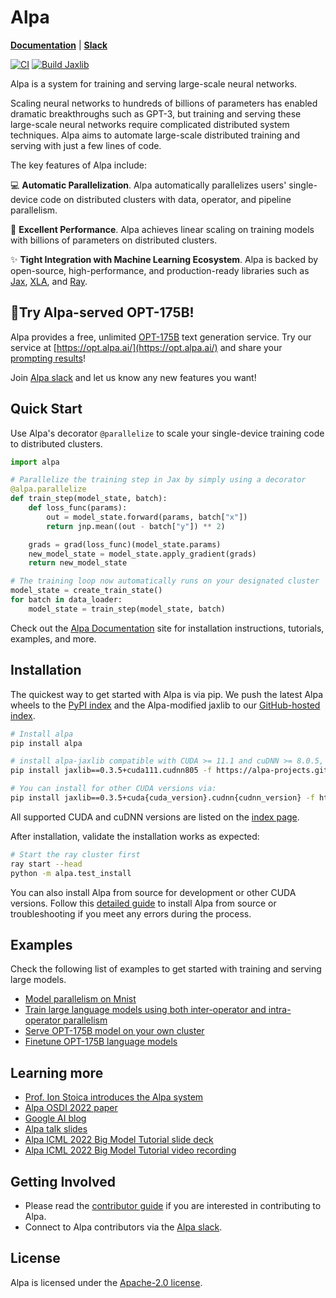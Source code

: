 # Alpa
[**Documentation**](https://alpa-projects.github.io) |
[**Slack**](https://forms.gle/YEZTCrtZD6EAVNBQ7)

[![CI](https://github.com/alpa-projects/alpa/actions/workflows/ci.yml/badge.svg)](https://github.com/alpa-projects/alpa/actions/workflows/ci.yml)
[![Build Jaxlib](https://github.com/alpa-projects/alpa/actions/workflows/build_jaxlib.yml/badge.svg)](https://github.com/alpa-projects/alpa/actions/workflows/build_jaxlib.yml)

Alpa is a system for training and serving large-scale neural networks.

Scaling neural networks to hundreds of billions of parameters has enabled dramatic breakthroughs such as GPT-3, but training and serving these large-scale neural networks require complicated distributed system techniques.
Alpa aims to automate large-scale distributed training and serving with just a few lines of code.

The key features of Alpa include:  

💻 **Automatic Parallelization**. Alpa automatically parallelizes users' single-device code on distributed clusters with data, operator, and pipeline parallelism. 

🚀 **Excellent Performance**. Alpa achieves linear scaling on training models with billions of parameters on distributed clusters.

✨ **Tight Integration with Machine Learning Ecosystem**. Alpa is backed by open-source, high-performance, and production-ready libraries such as [Jax](https://github.com/google/jax), [XLA](https://www.tensorflow.org/xla), and [Ray](https://github.com/ray-project/ray).


## 🌟Try Alpa-served OPT-175B!
Alpa provides a free, unlimited [OPT-175B](https://github.com/facebookresearch/metaseq/tree/main/projects/OPT) text generation service. Try our service at [https://opt.alpa.ai/](https://opt.alpa.ai/) 
and share your [prompting results](examples/opt_serving/service/img.png)!

Join [Alpa slack](https://forms.gle/YEZTCrtZD6EAVNBQ7) and let us know any new features you want!

## Quick Start
Use Alpa's decorator ``@parallelize`` to scale your single-device training code to distributed clusters.
```python
import alpa

# Parallelize the training step in Jax by simply using a decorator
@alpa.parallelize
def train_step(model_state, batch):
    def loss_func(params):
        out = model_state.forward(params, batch["x"])
        return jnp.mean((out - batch["y"]) ** 2)

    grads = grad(loss_func)(model_state.params)
    new_model_state = model_state.apply_gradient(grads)
    return new_model_state

# The training loop now automatically runs on your designated cluster
model_state = create_train_state()
for batch in data_loader:
    model_state = train_step(model_state, batch)
```

Check out the [Alpa Documentation](https://alpa-projects.github.io) site for installation instructions, tutorials, examples, and more.

## Installation
The quickest way to get started with Alpa is via pip. We push the latest Alpa wheels to the [PyPI index](https://pypi.org/project/alpa/#description) and the Alpa-modified jaxlib to 
our [GitHub-hosted index](https://alpa-projects.github.io/wheels.html).

```bash
# Install alpa
pip install alpa

# install alpa-jaxlib compatible with CUDA >= 11.1 and cuDNN >= 8.0.5,
pip install jaxlib==0.3.5+cuda111.cudnn805 -f https://alpa-projects.github.io/wheels.html

# You can install for other CUDA versions via:
pip install jaxlib==0.3.5+cuda{cuda_version}.cudnn{cudnn_version} -f https://alpa-projects.github.io/wheels.html
```
All supported CUDA and cuDNN versions are listed on the [index page](https://alpa-projects.github.io/wheels.html).

After installation, validate the installation works as expected:
```bash
# Start the ray cluster first
ray start --head
python -m alpa.test_install
```

You can also install Alpa from source for development or other CUDA versions. 
Follow this [detailed guide](https://alpa.ai/install.html#method-2-install-from-source) to install Alpa from source or troubleshooting if you meet any errors during the process.  

## Examples
Check the following list of examples to get started with training and serving large models.
- [Model parallelism on Mnist](https://github.com/alpa-projects/alpa/tree/main/examples/mnist)
- [Train large language models using both inter-operator and intra-operator parallelism](https://github.com/alpa-projects/alpa/tree/main/examples/language_model)
- [Serve OPT-175B model on your own cluster](https://github.com/alpa-projects/alpa/tree/main/examples/opt_serving)
- [Finetune OPT-175B language models](https://github.com/alpa-projects/alpa/tree/main/examples/opt_finetune)

## Learning more
- [Prof. Ion Stoica introduces the Alpa system](https://www.youtube.com/watch?v=qzYoMldlyoA)
- [Alpa OSDI 2022 paper](https://www.usenix.org/system/files/osdi22-zheng-lianmin.pdf)
- [Google AI blog](https://ai.googleblog.com/2022/05/alpa-automated-model-parallel-deep.html)
- [Alpa talk slides](https://docs.google.com/presentation/d/1CQ4S1ff8yURk9XmL5lpQOoMMlsjw4m0zPS6zYDcyp7Y/edit?usp=sharing)
- [Alpa ICML 2022 Big Model Tutorial slide deck](https://sites.google.com/view/icml-2022-big-model/home)
- [Alpa ICML 2022 Big Model Tutorial video recording](https://icml.cc/virtual/2022/tutorial/18440)

## Getting Involved
- Please read the [contributor guide](https://alpa-projects.github.io/developer/developer_guide.html) if you are interested in contributing to Alpa. 
- Connect to Alpa contributors via the [Alpa slack](https://forms.gle/YEZTCrtZD6EAVNBQ7).

## License
Alpa is licensed under the [Apache-2.0 license](https://github.com/alpa-projects/alpa/blob/main/LICENSE).
